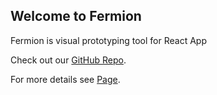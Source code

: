 ## Welcome to Fermion

Fermion is visual prototyping tool for React App

Check out our [GitHub Repo](https://github.com/FermORG/FermionJS).

For more details see [Page](./test.html).
